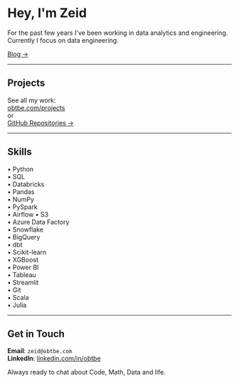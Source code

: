 # Hey, I'm Zeid

For the past few years I've been working in data analytics and engineering. Currently I focus on data engineering.

[Blog →](https://obtbe.com)

---

## Projects

See all my work:  
[obtbe.com/projects](https://obtbe.com/projects)  
or  
[GitHub Repositories →](https://github.com/obtbe?tab=repositories)

---

## Skills

• Python  
• SQL  
• Databricks  
• Pandas  
• NumPy  
• PySpark  
• Airflow 
• S3    
• Azure Data Factory  
• Snowflake  
• BigQuery  
• dbt  
• Scikit-learn  
• XGBoost  
• Power BI  
• Tableau  
• Streamlit  
• Git  
• Scala  
• Julia

---

## Get in Touch

**Email**: `zeid@obtbe.com`  
**LinkedIn**: [linkedin.com/in/obtbe](https://linkedin.com/in/obtbe)

Always ready to chat about Code, Math, Data and life.
